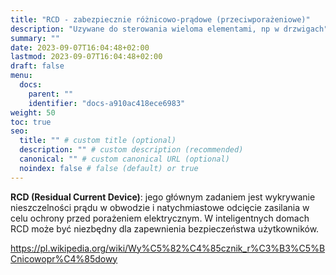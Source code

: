 ```yaml
---
title: "RCD - zabezpiecznie różnicowo-prądowe (przeciwporażeniowe)"
description: "Uzywane do sterowania wieloma elementami, np w drzwigach"
summary: ""
date: 2023-09-07T16:04:48+02:00
lastmod: 2023-09-07T16:04:48+02:00
draft: false
menu:
  docs:
    parent: ""
    identifier: "docs-a910ac418ece6983"
weight: 50
toc: true
seo:
  title: "" # custom title (optional)
  description: "" # custom description (recommended)
  canonical: "" # custom canonical URL (optional)
  noindex: false # false (default) or true
---
```


**RCD (Residual Current Device)**: jego głównym zadaniem jest wykrywanie nieszczelności prądu w obwodzie i natychmiastowe odcięcie zasilania w celu ochrony przed porażeniem elektrycznym. W inteligentnych domach RCD może być niezbędny dla zapewnienia bezpieczeństwa użytkowników.

https://pl.wikipedia.org/wiki/Wy%C5%82%C4%85cznik_r%C3%B3%C5%BCnicowopr%C4%85dowy
